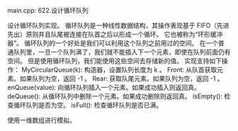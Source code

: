main.cpp:
622.设计循环队列

设计循环队列实现。 
循环队列是一种线性数据结构，其操作表现基于 FIFO（先进先出）原则并且队尾被连接在队首之后以形成一个循环。
它也被称为“环形缓冲器”。
循环队列的一个好处是我们可以利用这个队列之前用过的空间。
在一个普通队列里，一旦一个队列满了，我们就不能插入下一个元素，即使在队列前面仍有空间。
但是使用循环队列，我们能使用这些空间去存储新的值。
实现支持如下操作：
MyCircularQueue(k): 构造器，设置队列长度为 k 。
Front: 从队首获取元素。如果队列为空，返回 -1 。
Rear: 获取队尾元素。如果队列为空，返回 -1 。
enQueue(value): 向循环队列插入一个元素。如果成功插入则返回真。
deQueue(): 从循环队列中删除一个元素。如果成功删除则返回真。
isEmpty(): 检查循环队列是否为空。
isFull(): 检查循环队列是否已满。

使用一维数组进行模拟。
